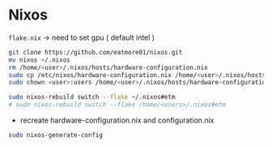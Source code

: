 # Nixos


`flake.nix` -> need to set gpu ( default intel ) 


```bash
git clone https://github.com/eatmore01/nixos.git
mv nixos ~/.nixos
rm /home/<user>/.nixos/hosts/hardware-configuration.nix
sudo cp /etc/nixos/hardware-configuration.nix /home/<user>/.nixos/hosts/hardware-configuration.nix
sudo chown <user>:users /home/<user>/.nixos/hosts/hardware-configuration.nix

sudo nixos-rebuild switch --flake ~/.nixos#etm
# sudo nixos-rebuild switch --flake /home/<users>/.nixos#etm
```

- recreate hardware-configuration.nix and configuration.nix 
```bash
sudo nixos-generate-config
```
